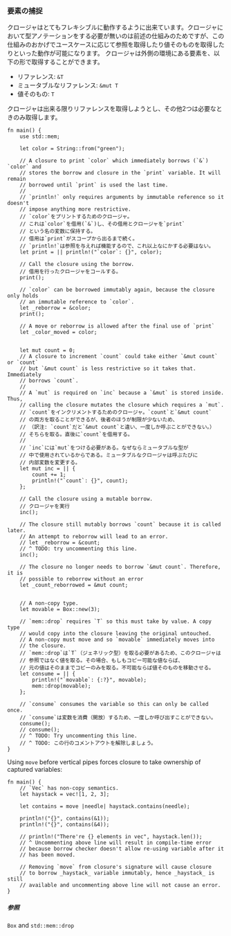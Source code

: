 ### 要素の捕捉

クロージャはとてもフレキシブルに動作するように出来ています。クロージャにおいて型アノテーションをする必要が無いのは前述の仕組みのためですが、この仕組みのおかげでユースケースに応じて参照を取得したり値そのものを取得したりといった動作が可能になります。
クロージャは外側の環境にある要素を、以下の形で取得することができます。

-   リファレンス: `&T`
-   ミュータブルなリファレンス: `&mut T`
-   値そのもの: `T`

クロージャは出来る限りリファレンスを取得しようとし、その他2つは必要なときのみ取得します。

    fn main() {
        use std::mem;
        
        let color = String::from("green");

        // A closure to print `color` which immediately borrows (`&`) `color` and
        // stores the borrow and closure in the `print` variable. It will remain
        // borrowed until `print` is used the last time. 
        //
        // `println!` only requires arguments by immutable reference so it doesn't
        // impose anything more restrictive.
        // `color`をプリントするためのクロージャ。
        // これは`color`を借用(`&`)し、その借用とクロージャを`print`
        // という名の変数に保持する。
        // 借用は`print`がスコープから出るまで続く。
        // `println!`は参照を与えれば機能するので、これ以上なにかする必要はない。
        let print = || println!("`color`: {}", color);

        // Call the closure using the borrow.
        // 借用を行ったクロージャをコールする。
        print();

        // `color` can be borrowed immutably again, because the closure only holds
        // an immutable reference to `color`. 
        let _reborrow = &color;
        print();

        // A move or reborrow is allowed after the final use of `print`
        let _color_moved = color;


        let mut count = 0;
        // A closure to increment `count` could take either `&mut count` or `count`
        // but `&mut count` is less restrictive so it takes that. Immediately
        // borrows `count`.
        //
        // A `mut` is required on `inc` because a `&mut` is stored inside. Thus,
        // calling the closure mutates the closure which requires a `mut`.
        // `count`をインクリメントするためのクロージャ。`count`と`&mut count`
        // の両方を取ることができるが、後者のほうが制限が少ないため、
        // （訳注: `count`だと`&mut count`と違い、一度しか呼ぶことができない。）
        // そちらを取る。直後に`count`を借用する。
        //
        // `inc`には`mut`をつける必要がある。なぜならミュータブルな型が
        // 中で使用されているからである。ミュータブルなクロージャは呼ぶたびに
        // 内部変数を変更する。
        let mut inc = || {
            count += 1;
            println!("`count`: {}", count);
        };

        // Call the closure using a mutable borrow.
        // クロージャを実行
        inc();

        // The closure still mutably borrows `count` because it is called later.
        // An attempt to reborrow will lead to an error.
        // let _reborrow = &count; 
        // ^ TODO: try uncommenting this line.
        inc();

        // The closure no longer needs to borrow `&mut count`. Therefore, it is
        // possible to reborrow without an error
        let _count_reborrowed = &mut count; 

        
        // A non-copy type.
        let movable = Box::new(3);

        // `mem::drop` requires `T` so this must take by value. A copy type
        // would copy into the closure leaving the original untouched.
        // A non-copy must move and so `movable` immediately moves into
        // the closure.
        // `mem::drop`は`T`（ジェネリック型）を取る必要があるため、このクロージャは
        // 参照ではなく値を取る。その場合、もしもコピー可能な値ならば、
        // 元の値はそのままでコピーのみを取る。不可能ならば値そのものを移動させる。
        let consume = || {
            println!("`movable`: {:?}", movable);
            mem::drop(movable);
        };

        // `consume` consumes the variable so this can only be called once.
        // `consume`は変数を消費（開放）するため、一度しか呼び出すことができない。
        consume();
        // consume();
        // ^ TODO: Try uncommenting this line.
        // ^ TODO: この行のコメントアウトを解除しましょう。
    }

Using `move` before vertical pipes forces closure to take ownership of
captured variables:

    fn main() {
        // `Vec` has non-copy semantics.
        let haystack = vec![1, 2, 3];

        let contains = move |needle| haystack.contains(needle);

        println!("{}", contains(&1));
        println!("{}", contains(&4));

        // println!("There're {} elements in vec", haystack.len());
        // ^ Uncommenting above line will result in compile-time error
        // because borrow checker doesn't allow re-using variable after it
        // has been moved.
        
        // Removing `move` from closure's signature will cause closure
        // to borrow _haystack_ variable immutably, hence _haystack_ is still
        // available and uncommenting above line will not cause an error.
    }

##### 参照

`Box` and
`std::mem::drop`


